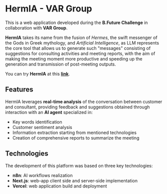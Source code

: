 # HermIA - VAR Group

This is a web application developed during the **B.Future Challenge** in collaboration with **VAR Group**.

**HermIA** takes its name from the fusion of *Hermes*, the swift messenger of the Gods in Greek mythology, and *Artificial Intelligence*, as LLM represents the core tool that allows us to generate such "messages" consisting of suggestions for consulting activities and meeting reports, with the aim of making the meeting moment more productive and speeding up the generation and transmission of post-meeting outputs.

You can try **HermIA** at this [**link**](https://boom-webapp.vercel.app/).

## Features

HermIA leverages **real-time analysis** of the conversation between customer and consultant, providing feedback and suggestions obtained through interaction with an **AI agent** specialized in:
- Key words identification
- Customer sentiment analysis 
- Information extraction starting from mentioned technologies
- Creation of comprehensive reports to summarize the meeting

## Technologies

The development of this platform was based on three key technologies:
- **n8n**: AI workflows realization
- **Next.js**: web-app client side and server-side implementation
- **Vercel**: web application build and deployment